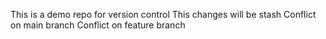 This is a demo repo for version control
This changes will be stash
Conflict on main branch
Conflict on feature branch